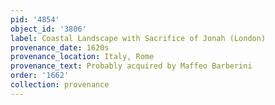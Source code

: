 ```yaml
---
pid: '4854'
object_id: '3806'
label: Coastal Landscape with Sacrifice of Jonah (London)
provenance_date: 1620s
provenance_location: Italy, Rome
provenance_text: Probably acquired by Maffeo Barberini
order: '1662'
collection: provenance
---
```

